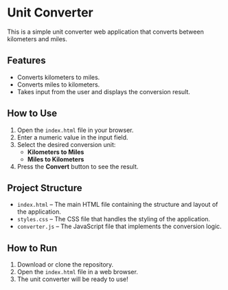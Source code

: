 # Unit Converter

This is a simple unit converter web application that converts between kilometers and miles.

## Features

- Converts kilometers to miles.
- Converts miles to kilometers.
- Takes input from the user and displays the conversion result.

## How to Use

1. Open the `index.html` file in your browser.
2. Enter a numeric value in the input field.
3. Select the desired conversion unit:
   - **Kilometers to Miles**
   - **Miles to Kilometers**
4. Press the **Convert** button to see the result.

## Project Structure

- `index.html` – The main HTML file containing the structure and layout of the application.
- `styles.css` – The CSS file that handles the styling of the application.
- `converter.js` – The JavaScript file that implements the conversion logic.

## How to Run

1. Download or clone the repository.
2. Open the `index.html` file in a web browser.
3. The unit converter will be ready to use!
